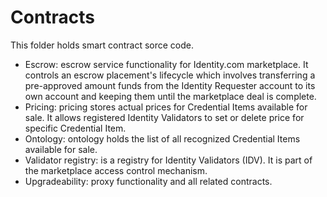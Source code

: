 # Contracts

This folder holds smart contract sorce code.

- Escrow: escrow service functionality for Identity.com marketplace. It controls an escrow placement's lifecycle which involves transferring a pre-approved amount funds from the Identity Requester account to its own account and keeping them until the marketplace deal is complete.
- Pricing: pricing stores actual prices for Credential Items available for sale. It allows registered Identity Validators to set or delete price for specific Credential Item.
- Ontology: ontology holds the list of all recognized Credential Items available for sale.
- Validator registry: is a registry for Identity Validators (IDV). It is part of the marketplace access control mechanism.
- Upgradeability: proxy functionality and all related contracts.
